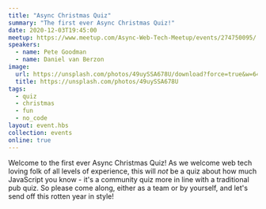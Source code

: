 ```yaml
---
title: "Async Christmas Quiz"
summary: "The first ever Async Christmas Quiz!"
date: 2020-12-03T19:45:00
meetup: https://www.meetup.com/Async-Web-Tech-Meetup/events/274750095/
speakers:
  - name: Pete Goodman
  - name: Daniel van Berzon
image:
  url: https://unsplash.com/photos/49uySSA678U/download?force=true&w=640
  title: https://unsplash.com/photos/49uySSA678U
tags:
  - quiz
  - christmas
  - fun
  - no_code
layout: event.hbs
collection: events
online: true
---
```


Welcome to the first ever Async Christmas Quiz! As we welcome web tech loving folk of all levels of experience, this will _not_ be a quiz about how much JavaScript you know - it's a community quiz more in line with a traditional pub quiz. So please come along, either as a team or by yourself, and let's send off this rotten year in style!
